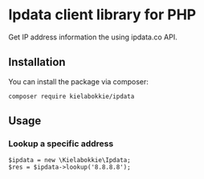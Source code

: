 # Ipdata client library for PHP

Get IP address information the using ipdata.co API.

## Installation

You can install the package via composer:

    composer require kielabokkie/ipdata

## Usage

### Lookup a specific address

```
$ipdata = new \Kielabokkie\Ipdata;
$res = $ipdata->lookup('8.8.8.8');
```
